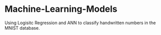 # Machine-Learning-Models
Using Logisitc Regression and ANN to classify handwritten numbers in the MNIST database.
